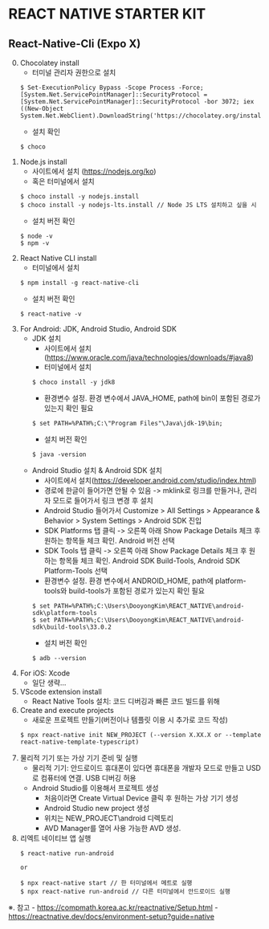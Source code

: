 # REACT NATIVE STARTER KIT

## React-Native-Cli (Expo X)
0. Chocolatey install
    - 터미널 관리자 권한으로 설치
    ```
    $ Set-ExecutionPolicy Bypass -Scope Process -Force; [System.Net.ServicePointManager]::SecurityProtocol = [System.Net.ServicePointManager]::SecurityProtocol -bor 3072; iex ((New-Object System.Net.WebClient).DownloadString('https://chocolatey.org/install.ps1'))
    ```
    - 설치 확인
    ```
    $ choco
    ```
1. Node.js install
    - 사이트에서 설치 (https://nodejs.org/ko)
    - 혹은 터미널에서 설치
    ```
    $ choco install -y nodejs.install
    $ choco install -y nodejs-lts.install // Node JS LTS 설치하고 싶을 시
    ```
    - 설치 버전 확인
    ```
    $ node -v
    $ npm -v
    ```
2. React Native CLI install
    - 터미널에서 설치
    ```
    $ npm install -g react-native-cli
    ```
    - 설치 버전 확인
    ```
    $ react-native -v
    ```
3. For Android: JDK, Android Studio, Android SDK
    - JDK 설치
        - 사이트에서 설치(https://www.oracle.com/java/technologies/downloads/#java8)
        - 터미널에서 설치
        ```
        $ choco install -y jdk8
        ```
        - 환경변수 설정. 환경 변수에서 JAVA_HOME, path에 bin이 포함된 경로가 있는지 확인 필요
        ```
        $ set PATH=%PATH%;C:\"Program Files"\Java\jdk-19\bin;
        ```
        - 설치 버전 확인
        ```
        $ java -version
        ```
    - Android Studio 설치 & Android SDK 설치
        - 사이트에서 설치(https://developer.android.com/studio/index.html)
        - 경로에 한글이 들어가면 안될 수 있음 -> mklink로 링크를 만들거나, 관리자 모드로 들어가서 링크 변경 후 설치
        - Android Studio 들어가서 Customize > All Settings > Appearance & Behavior > System Settings > Android SDK 진입
        - SDK Platforms 탭 클릭 -> 오른쪽 아래 Show Package Details 체크 후 원하는 항목들 체크 확인. Android 버전 선택
        - SDK Tools 탭 클릭 -> 오른쪽 아래 Show Package Details 체크 후 원하는 항목들 체크 확인. Android SDK Build-Tools, Android SDK Platform-Tools 선택
        - 환경변수 설정. 환경 변수에서 ANDROID_HOME, path에 platform-tools와 build-tools가 포함된 경로가 있는지 확인 필요
        ```
        $ set PATH=%PATH%;C:\Users\DooyongKim\REACT_NATIVE\android-sdk\platform-tools
        $ set PATH=%PATH%;C:\Users\DooyongKim\REACT_NATIVE\android-sdk\build-tools\33.0.2
        ```
        - 설치 버전 확인
        ```
        $ adb --version
        ```
4. For iOS: Xcode
    - 일단 생략...
5. VScode extension install
    - React Native Tools 설치: 코드 디버깅과 빠른 코드 빌드를 위해
6. Create and execute projects
    - 새로운 프로젝트 만들기(버전이나 템플릿 이용 시 추가로 코드 작성)
    ```
    $ npx react-native init NEW_PROJECT (--version X.XX.X or --template react-native-template-typescript)
    ```
7. 물리적 기기 또는 가상 기기 준비 및 실행
    - 물리적 기기: 안드로이드 휴대폰이 있다면 휴대폰을 개발자 모드로 만들고 USD로 컴퓨터에 연결. USB 디버깅 허용
    - Android Studio를 이용해서 프로젝트 생성
        - 처음이라면 Create Virtual Device 클릭 후 원하는 가상 기기 생성
        - Android Studio new project 생성
        - 위치는 NEW_PROJECT\android 디렉토리
        - AVD Manager를 열어 사용 가능한 AVD 생성.
8. 리엑트 네이티브 앱 실행
    ```
    $ react-native run-android

    or

    $ npx react-native start // 한 터미널에서 메트로 실행
    $ npx react-native run-android // 다른 터미널에서 안드로이드 실행
    ```
※. 참고
    - https://compmath.korea.ac.kr/reactnative/Setup.html
    - https://reactnative.dev/docs/environment-setup?guide=native
